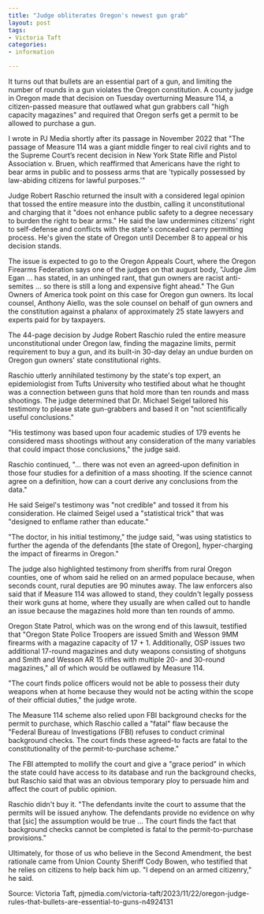 ```yaml
---
title: "Judge obliterates Oregon's newest gun grab"
layout: post
tags:
- Victoria Taft
categories:
- information

---
```


It turns out that bullets are an essential part of a gun, and limiting the number of rounds in a gun violates the Oregon constitution. A county judge in Oregon made that decision on Tuesday overturning Measure 114, a citizen-passed measure that outlawed what gun grabbers call "high capacity magazines" and required that Oregon serfs get a permit to be allowed to purchase a gun.

I wrote in PJ Media shortly after its passage in November 2022 that "The passage of Measure 114 was a giant middle finger to real civil rights and to the Supreme Court’s recent decision in New York State Rifle and Pistol Association v. Bruen, which reaffirmed that Americans have the right to bear arms in public and to possess arms that are 'typically possessed by law-abiding citizens for lawful purposes.'"

Judge Robert Raschio returned the insult with a considered legal opinion that tossed the entire measure into the dustbin, calling it unconstitutional and charging that it "does not enhance public safety to a degree necessary to burden the right to bear arms." He said the law undermines citizens' right to self-defense and conflicts with the state's concealed carry permitting process. He's given the state of Oregon until December 8 to appeal or his decision stands.

The issue is expected to go to the Oregon Appeals Court, where the Oregon Firearms Federation says one of the judges on that august body, "Judge Jim Egan ... has stated, in an unhinged rant, that gun owners are racist anti-semites ... so there is still a long and expensive fight ahead." The Gun Owners of America took point on this case for Oregon gun owners. Its local counsel, Anthony Aiello, was the sole counsel on behalf of gun owners and the constitution against a phalanx of approximately 25 state lawyers and experts paid for by taxpayers.

The 44-page decision by Judge Robert Raschio ruled the entire measure unconstitutional under Oregon law, finding the magazine limits, permit requirement to buy a gun, and its built-in 30-day delay an undue burden on Oregon gun owners' state constitutional rights.

Raschio utterly annihilated testimony by the state's top expert, an epidemiologist from Tufts University who testified about what he thought was a connection between guns that hold more than ten rounds and mass shootings. The judge determined that Dr. Michael Seigel tailored his testimony to please state gun-grabbers and based it on "not scientifically useful conclusions."

"His testimony was based upon four academic studies of 179 events he considered mass shootings without any consideration of the many variables that could impact those conclusions," the judge said.

Raschio continued, "... there was not even an agreed-upon definition in those four studies for a definition of a mass shooting. If the science cannot agree on a definition, how can a court derive any conclusions from the data."

He said Seigel's testimony was "not credible" and tossed it from his consideration. He claimed Seigel used a "statistical trick" that was "designed to enflame rather than educate."

"The doctor, in his initial testimony," the judge said, "was using statistics to further the agenda of the defendants [the state of Oregon], hyper-charging the impact of firearms in Oregon."

The judge also highlighted testimony from sheriffs from rural Oregon counties, one of whom said he relied on an armed populace because, when seconds count, rural deputies are 90 minutes away. The law enforcers also said that if Measure 114 was allowed to stand, they couldn't legally possess their work guns at home, where they usually are when called out to handle an issue because the magazines hold more than ten rounds of ammo.

Oregon State Patrol, which was on the wrong end of this lawsuit, testified that "Oregon State Police Troopers are issued Smith and Wesson 9MM firearms with a magazine capacity of 17 + 1. Additionally, OSP issues two additional 17-round magazines and duty weapons consisting of shotguns and Smith and Wesson AR 15 rifles with multiple 20- and 30-round magazines," all of which would be outlawed by Measure 114.

"The court finds police officers would not be able to possess their duty weapons when at home because they would not be acting within the scope of their official duties," the judge wrote.

The Measure 114 scheme also relied upon FBI background checks for the permit to purchase, which Raschio called a "fatal" flaw because the "Federal Bureau of Investigations (FBI) refuses to conduct criminal background checks. The court finds these agreed-to facts are fatal to the constitutionality of the permit-to-purchase scheme."

The FBI attempted to mollify the court and give a "grace period" in which the state could have access to its database and run the background checks, but Raschio said that was an obvious temporary ploy to persuade him and affect the court of public opinion.

Raschio didn't buy it. "The defendants invite the court to assume that the permits will be issued anyhow. The defendants provide no evidence on why that [sic] the assumption would be true ... The court finds the fact that background checks cannot be completed is fatal to the permit-to-purchase provisions."

Ultimately, for those of us who believe in the Second Amendment, the best rationale came from Union County Sheriff Cody Bowen, who testified that he relies on citizens to help back him up. "I depend on an armed citizenry," he said.

Source: Victoria Taft, pjmedia.com/victoria-taft/2023/11/22/oregon-judge-rules-that-bullets-are-essential-to-guns-n4924131

